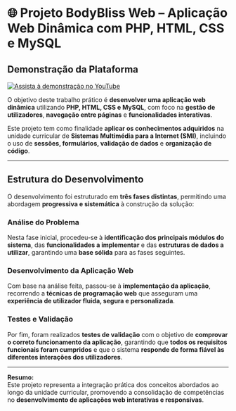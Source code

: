 # 🌐 Projeto BodyBliss Web – Aplicação Web Dinâmica com PHP, HTML, CSS e MySQL

## Demonstração da Plataforma

[![Assista à demonstração no YouTube](https://img.youtube.com/vi/v=NsZBTm6lF4g/0.jpg)](https://www.youtube.com/watch?v=NsZBTm6lF4g)


O objetivo deste trabalho prático é **desenvolver uma aplicação web dinâmica** utilizando **PHP, HTML, CSS e MySQL**, com foco na **gestão de utilizadores**, **navegação entre páginas** e **funcionalidades interativas**.  

Este projeto tem como finalidade **aplicar os conhecimentos adquiridos** na unidade curricular de **Sistemas Multimédia para a Internet (SMI)**, incluindo o uso de **sessões, formulários, validação de dados** e **organização de código**.

---

##  Estrutura do Desenvolvimento

O desenvolvimento foi estruturado em **três fases distintas**, permitindo uma abordagem **progressiva e sistemática** à construção da solução:

###  Análise do Problema
Nesta fase inicial, procedeu-se à **identificação dos principais módulos do sistema**, das **funcionalidades a implementar** e das **estruturas de dados a utilizar**, garantindo uma **base sólida** para as fases seguintes.

### Desenvolvimento da Aplicação Web
Com base na análise feita, passou-se à **implementação da aplicação**, recorrendo a **técnicas de programação web** que asseguram uma **experiência de utilizador fluida, segura e personalizada**.

### Testes e Validação
Por fim, foram realizados **testes de validação** com o objetivo de **comprovar o correto funcionamento da aplicação**, garantindo que **todos os requisitos funcionais foram cumpridos** e que o sistema **responde de forma fiável às diferentes interações dos utilizadores**.

---

**Resumo:**  
Este projeto representa a integração prática dos conceitos abordados ao longo da unidade curricular, promovendo a consolidação de competências no **desenvolvimento de aplicações web interativas e responsivas**.
